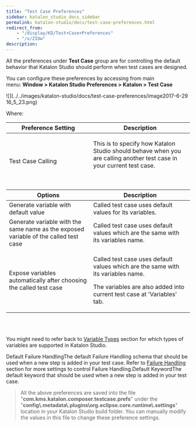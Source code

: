 ```yaml
---
title: "Test Case Preferences" 
sidebar: katalon_studio_docs_sidebar
permalink: katalon-studio/docs/test-case-preferences.html 
redirect_from:
    - "/display/KD/Test+Case+Preferences"
    - "/x/ZIUw"
description: 
---
```

All the preferences under **Test Case** group are for controlling the default behavior that Katalon Studio should perform when test cases are designed.

You can configure these preferences by accessing from main menu: **Window > Katalon Studio Preferences > Katalon > Test Case**

![](../../images/katalon-studio/docs/test-case-preferences/image2017-6-29 16_5_23.png)

Where:

<table><thead><tr><th>Preference Setting</th><th>Description</th></tr></thead><tbody><tr><td>Test Case Calling</td><td><p>This is to specify how Katalon Studio should behave when you are calling another test case in your current test case.</p><p>&nbsp;</p><thead><tr><th>Options</th><th>Description</th></tr></thead><tbody><tr><td>Generate variable with default value</td><td>Called test case uses default values for its variables.</td></tr><tr><td>Generate variable with the same name as the exposed variable of the called test case</td><td>Called test case uses default values which are the same with its variables name.</td></tr><tr><td>Expose variables automatically after choosing the called test case</td><td><p>Called test case uses default values which are the same with its variables name.</p><p>The variables are also added into current test case at 'Variables' tab.</p></td></tr></tbody><table></table><p>&nbsp;</p><p>You might need to refer back to <a href="/display/KD/Variable+Types">Variable Types</a> section for which types of variables are supported in Katalon Studio.</p></td></tr><tr><td>Default Failure Handling</td><td>The default Failure Handling schema that should be used when a new step is added in your test case. Refer to <a href="/display/KD/Failure+Handling">Failure Handling</a> section for more settings to control Failure Handling.</td></tr><tr><td>Default Keyword</td><td>The default keyword that should be used when a new step is added in your test case.</td></tr></tbody></table>

> All the above preferences are saved into the file "**com.kms.katalon.composer.testcase.prefs**" under the "**config\\.metadata\\.plugins\\org.eclipse.core.runtime\\.settings**" location in your Katalon Studio build folder. You can manually modify the values in this file to change these preference settings.